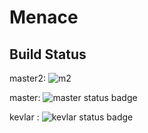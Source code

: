 # Menace

## Build Status

master2: ![m2](https://circleci.com/gh/:owner/:repo.png?circle-token=:circle-token)

master: ![master status badge](https://circleci.com/gh/sunchester/menace/tree/master.png?circle-token=:circle-token)

kevlar : ![kevlar status badge](https://circleci.com/gh/sunchester/menace/tree/kevlar.png?circle-token=:circle-token)